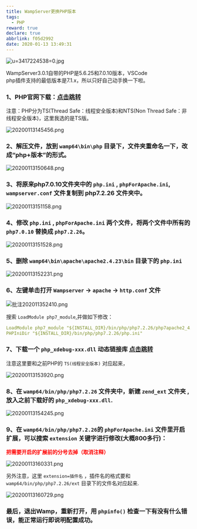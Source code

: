 ```yaml
---
title: WampServer更换PHP版本
tags:
  - PHP
reward: true
declare: true
abbrlink: f05d2992
date: 2020-01-13 13:49:31
---
```


![u=3417224538=0.jpg](https://cdn.anyway1314.cn/imageu=3417224538=0.jpg-title)

WampServer3.0.1自带的PHP是5.6.25和7.0.10版本，VSCode  
php插件支持的最低版本是7.1.x，所以只好自己动手换一下啦。

<!-- more -->
### 1、PHP官网下载：[点击跳转](https://windows.php.net/download)
注意：PHP分为TS(Thread Safe：线程安全版本)和NTS(Non Thread Safe：非线程安全版本)，这里我选的是TS版。

![20200113145456.png](https://cdn.anyway1314.cn/image20200113145456.png)

### 2、解压文件，放到 `wamp64\bin\php` 目录下，文件夹重命名一下，改成“php+版本”的形式。

![20200113150648.png](https://cdn.anyway1314.cn/image20200113150648.png)

### 3、将原来php7.0.10文件夹中的 `php.ini` , `phpForApache.ini`, `wampserver.conf` 文件复制到 php7.2.26 文件夹中。

![20200113151158.png](https://cdn.anyway1314.cn/image20200113151158.png)

### 4、修改 `php.ini` , `phpForApache.ini` 两个文件，将两个文件中所有的 `php7.0.10` 替换成 `php7.2.26`。
![20200113151528.png](https://cdn.anyway1314.cn/image20200113151528.png)

### 5、删除 `wamp64\bin\apache\apache2.4.23\bin` 目录下的 `php.ini`

![20200113152231.png](https://cdn.anyway1314.cn/image20200113152231.png)

### 6、左键单击打开 `Wampserver` -> `apache` -> `http.conf` 文件

![批注202011352410.png](https://cdn.anyway1314.cn/image批注202011352410.png)

搜索 `LoadModule php7_module`,并做如下修改：
``` yaml
LoadModule php7_module "${INSTALL_DIR}/bin/php/php7.2.26/php7apache2_4.dll"
PHPIniDir "${INSTALL_DIR}/bin/php/php7.2.26/php.ini"
```
### 7、下载一个 `php_xdebug-xxx.dll` 动态链接库 [点击跳转](https://xdebug.org/download.php)
注意这里要和之前PHP的 `TS(线程安全版本)` 对应起来，

![20200113153920.png](https://cdn.anyway1314.cn/image20200113153920.png)

### 8、在 `wamp64/bin/php/php7.2.26` 文件夹中，新建 `zend_ext` 文件夹 ,放入之前下载好的 `php_xdebug-xxx.dll`.

![20200113154245.png](https://cdn.anyway1314.cn/image20200113154245.png)

### 9、在 `wamp64/bin/php/php7.2.26`的 `phpForApache.ini` 文件里开启扩展，可以搜索 `extension` 关键字进行修改(大概800多行)：

<p style="color:red;font-weight:bold">把需要开启的扩展前的分号去掉（取消注释）</p>

![20200113160331.png](https://cdn.anyway1314.cn/image20200113160331.png)

另外注意，这里 `extension=插件名` ，插件名的格式要和`wamp64/bin/php/php7.2.26/ext` 目录下的文件名对应起来.

![20200113160729.png](https://cdn.anyway1314.cn/image20200113160729.png)

### 最后，退出Wamp，重新打开，用 `phpinfo()` 检查一下有没有什么错误，能正常运行即说明配置成功。